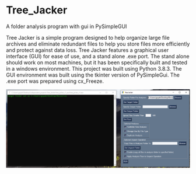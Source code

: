 # Tree_Jacker
A folder analysis program with gui in PySimpleGUI

Tree Jacker is a simple program designed to help organize large file archives and eliminate redundant files to help you store files more efficiently and protect
against data loss. Tree Jacker features a graphical user interface (GUI) for ease of use, and a stand alone .exe port. The stand alone should work on most
machines, but it has been specifically built and tested in a windows environment. This project was built using Python 3.8.3. The GUI environment was built using
the tkinter version of PySimpleGui. The .exe port was prepared using cx_Freeze. 

<img src="https://github.com/gspahlin/Tree_Jacker/blob/master/readme_pics/ui.png">
